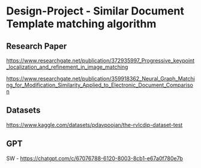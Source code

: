 # Design-Project - Similar Document Template matching algorithm

## Research Paper
https://www.researchgate.net/publication/372935997_Progressive_keypoint_localization_and_refinement_in_image_matching

https://www.researchgate.net/publication/359918362_Neural_Graph_Matching_for_Modification_Similarity_Applied_to_Electronic_Document_Comparison

## Datasets
https://www.kaggle.com/datasets/pdavpoojan/the-rvlcdip-dataset-test

## GPT
SW - https://chatgpt.com/c/67076788-6120-8003-8cb1-e67a0f780e7b
